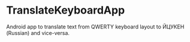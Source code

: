 # TranslateKeyboardApp
Android app to translate text from QWERTY keyboard layout to ЙЦУКЕН (Russian) and vice-versa.
